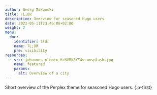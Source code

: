 ```yaml
---
author: Georg Makowski
title: TL;DR
description: Overview for seasoned Hugo users
date: 2022-05-11T23:46:08+02:00 
weight: 2
menu:
  doc:
    identifier: tldr
    name: TL;DR
    pre: visibility
resources: 
  - src: johannes-plenio-HcNVBkPYT4w-unsplash.jpg
    name: featured
    params:
      alt: Overview of a city
---
```


Short overview of the Perplex theme for seasoned Hugo users.
{.p-first} <!--more-->
